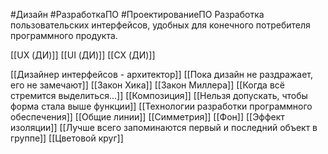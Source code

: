 #Дизайн #РазработкаПО #ПроектированиеПО 
Разработка пользовательских интерфейсов, удобных для конечного потребителя программного продукта.

[[UX (ДИ)]]
[[UI (ДИ)]]
[[CX (ДИ)]]

[[Дизайнер интерфейсов - архитектор]]
[[Пока дизайн не раздражает, его не замечают]]
[[Закон Хика]]
[[Закон Миллера]]
[[Когда всё стремится выделиться...]]
[[Композиция]]
[[Нельзя допускать, чтобы форма стала выше функции]]
[[Технологии разработки программного обеспечения]]
[[Общие линии]]
[[Симметрия]]
[[Фон]]
[[Эффект изоляции]]
[[Лучше всего запоминаются первый и последний объект в группе]]
[[Цветовой круг]]